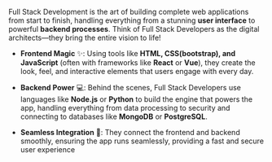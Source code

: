 Full Stack Development is the art of building complete web applications from start to finish, handling everything from a stunning **user interface** to powerful **backend processes**. Think of Full Stack Developers as the digital architects—they bring the entire vision to life!
- **Frontend Magic** ✨: Using tools like **HTML, CSS(bootstrap), and JavaScript** (often with frameworks like **React** or **Vue**), they create the look, feel, and interactive elements that users engage with every day.

- **Backend Power** 💻: Behind the scenes, Full Stack Developers use languages like **Node.js** or **Python** to build the engine that powers the app, handling everything from data processing to security and connecting to databases like **MongoDB** or **PostgreSQL**.

- **Seamless Integration** 🔗: They connect the frontend and backend smoothly, ensuring the app runs seamlessly, providing a fast and secure user experience 